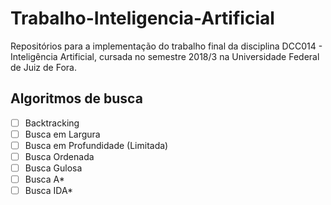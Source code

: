 # Trabalho-Inteligencia-Artificial

Repositórios para a implementação do trabalho final da disciplina DCC014 - Inteligência Artificial, cursada no semestre 2018/3 na Universidade Federal de Juiz de Fora.

## Algoritmos de busca

- [ ] Backtracking
- [ ] Busca em Largura
- [ ] Busca em Profundidade (Limitada)
- [ ] Busca Ordenada
- [ ] Busca Gulosa
- [ ] Busca A*
- [ ] Busca IDA*
